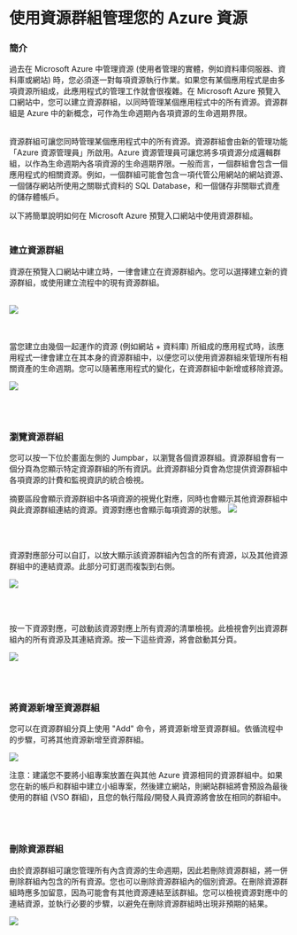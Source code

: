 ﻿<properties urlDisplayName="" pageTitle="使用資源群組管理您的 Azure 資源" metaKeywords="" description="" metaCanonical="" services="" documentationCenter="" title="Using Resource groups to manage your Azure resources" authors="Nafisa Bhojawala"  solutions="" writer="" manager="timlt" editor=""  />

<tags ms.service="multiple" ms.workload="multiple" ms.tgt_pltfrm="ibiza" ms.devlang="na" ms.topic="article" ms.date="12/02/2014" ms.author="davidmu" />


# 使用資源群組管理您的 Azure 資源

### 簡介

過去在 Microsoft Azure 中管理資源 (使用者管理的實體，例如資料庫伺服器、資料庫或網站) 時，您必須逐一對每項資源執行作業。如果您有某個應用程式是由多項資源所組成，此應用程式的管理工作就會很複雜。在 Microsoft Azure 預覽入口網站中，您可以建立資源群組，以同時管理某個應用程式中的所有資源。資源群組是 Azure 中的新概念，可作為生命週期內各項資源的生命週期界限。 
<br><br />

資源群組可讓您同時管理某個應用程式中的所有資源。資源群組會由新的管理功能「Azure 資源管理員」所啟用。Azure 資源管理員可讓您將多項資源分成邏輯群組，以作為生命週期內各項資源的生命週期界限。一般而言，一個群組會包含一個應用程式的相關資源。例如，一個群組可能會包含一項代管公用網站的網站資源、一個儲存網站所使用之關聯式資料的 SQL Database，和一個儲存非關聯式資產的儲存體帳戶。 

以下將簡單說明如何在 Microsoft Azure 預覽入口網站中使用資源群組。 
<br><br />

### 建立資源群組

資源在預覽入口網站中建立時，一律會建立在資源群組內。您可以選擇建立新的資源群組，或使用建立流程中的現有資源群組。 <br><br />

![](http://i.imgur.com/USKkQdW.png)

<br><br />
當您建立由幾個一起運作的資源 (例如網站 + 資料庫) 所組成的應用程式時，該應用程式一律會建立在其本身的資源群組中，以便您可以使用資源群組來管理所有相關資產的生命週期。您可以隨著應用程式的變化，在資源群組中新增或移除資源。 

![](http://i.imgur.com/Me0jbio.png)


<br><br />

### 瀏覽資源群組

您可以按一下位於畫面左側的 Jumpbar，以瀏覽各個資源群組。資源群組會有一個分頁為您顯示特定資源群組的所有資訊。此資源群組分頁會為您提供資源群組中各項資源的計費和監視資訊的統合檢視。

摘要區段會顯示資源群組中各項資源的視覺化對應，同時也會顯示其他資源群組中與此資源群組連結的資源。資源對應也會顯示每項資源的狀態。 
![](http://i.imgur.com/PhJeLZQ.png)

<br><br />

資源對應部分可以自訂，以放大顯示該資源群組內包含的所有資源，以及其他資源群組中的連結資源。此部分可釘選而複製到右側。

![](http://i.imgur.com/5Wqv2XR.png)

<br><br />

  按一下資源對應，可啟動該資源對應上所有資源的清單檢視。此檢視會列出資源群組內的所有資源及其連結資源。按一下這些資源，將會啟動其分頁。 

![](http://i.imgur.com/COPjNng.png)




<br><br />

### 將資源新增至資源群組

您可以在資源群組分頁上使用 "Add" 命令，將資源新增至資源群組。依循流程中的步驟，可將其他資源新增至資源群組。

![](http://i.imgur.com/G79kayH.png)

注意：建議您不要將小組專案放置在與其他 Azure 資源相同的資源群組中。如果您在新的帳戶和群組中建立小組專案，然後建立網站，則網站群組將會預設為最後使用的群組 (VSO 群組)，且您的執行階段/開發人員資源將會放在相同的群組中。 



<br><br />

### 刪除資源群組

由於資源群組可讓您管理所有內含資源的生命週期，因此若刪除資源群組，將一併刪除群組內包含的所有資源。您也可以刪除資源群組內的個別資源。在刪除資源群組時應多加留意，因為可能會有其他資源連結至該群組。您可以檢視資源對應中的連結資源，並執行必要的步驟，以避免在刪除資源群組時出現非預期的結果。 

![](http://i.imgur.com/ZTXoISb.png)

<!--HONumber=35.2-->
